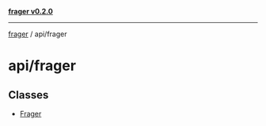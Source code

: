 [**frager v0.2.0**](../../README.md)

***

[frager](../../modules.md) / api/frager

# api/frager

## Classes

- [Frager](classes/Frager.md)
